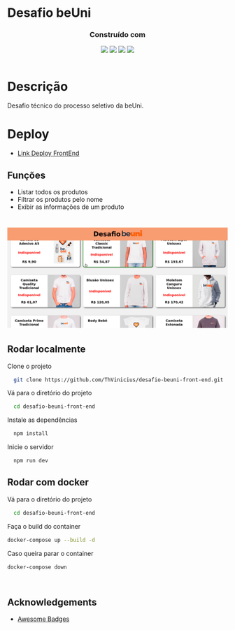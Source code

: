 # Desafio beUni

<div align="center">

  <h3>Construído com</h3>

  <img src="https://img.shields.io/badge/vite-%23646CFF.svg?style=for-the-badge&logo=vite&logoColor=white" height="30px"/>
  <img src="https://img.shields.io/badge/typescript-%23007ACC.svg?style=for-the-badge&logo=typescript&logoColor=white" height="30px"/>
  <img src="https://img.shields.io/badge/react-%2320232a.svg?style=for-the-badge&logo=react&logoColor=%2361DAFB" height="30px"/>
  <img src="https://img.shields.io/badge/styled--components-DB7093?style=for-the-badge&logo=styled-components&logoColor=white" height="30px"/>
  
</div>

<br/>

# Descrição

Desafio técnico do processo seletivo da beUni.

# Deploy

- [Link Deploy FrontEnd](https://desafio-beuni.vercel.app/)

## Funções

- Listar todos os produtos
- Filtrar os produtos pelo nome
- Exibir as informações de um produto

<h1 align="center" >
<img alt="gif" src="./src/assets/images/home.gif">
</h1>

## Rodar localmente

Clone o projeto

```bash
  git clone https://github.com/ThVinicius/desafio-beuni-front-end.git
```

Vá para o diretório do projeto

```bash
  cd desafio-beuni-front-end
```

Instale as dependências

```bash
  npm install
```

Inicie o servidor

```bash
  npm run dev
```

## Rodar com docker

Vá para o diretório do projeto

```bash
  cd desafio-beuni-front-end
```

Faça o build do container

```bash
docker-compose up --build -d
```

Caso queira parar o container

```bash
docker-compose down
```

</br>

## Acknowledgements

- [Awesome Badges](https://github.com/Envoy-VC/awesome-badges)
